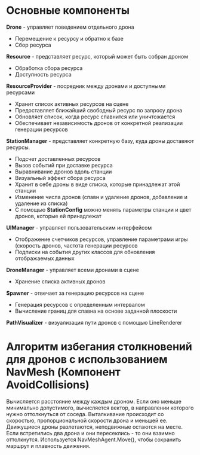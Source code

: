 # Основные компоненты
**Drone** - управляет поведением отдельного дрона
- Перемещение к ресурсу и обратно к базе
- Сбор ресурса

**Resource** - представляет ресурс, который может быть собран дроном
- Обработка сбора ресурса
- Доступность ресурса

**ResourceProvider** - посредник между дронами и доступными ресурсами
- Хранит список активных ресурсов на сцене
- Предоставляет ближайший свободный ресурс по запросу дрона
- Обновляет список, когда ресурс спавнится или уничтожается
- Обеспечивает независимость дронов от конкретной реализации генерации ресурсов

**StationManager** - представляет конкретную базу, куда дроны доставяют ресурсы. 
- Подсчет доставленных ресурсов
- Вызов событий при доставке ресурса
- Выравнивание дронов вдоль станции
- Визуальный эффект сбора ресурса
- Хранит в себе дроны в виде списка, которые принадлежат этой станции
- Изменение числа дронов (спавн и удаление дронов, добавление и удаление из списка)
- С помощью **StationConfig** можно менять параметры станции и цвет дронов, которые ей принадлежат

**UIManager** - управляет пользовательским интерфейсом
- Отображение счетчиков ресурсов, управление параметрами игры (скорость дронов, частота генерации ресурсов
- Подписки на события других классов для обновления отображаемых данных 

**DroneManager** - управляет всеми дронами в сцене
- Хранение списка активных дронов

**Spawner** - отвечает за генерацию ресурсов на сцене
- Генерация ресурсов с определенным интервалом
- Вычисление границ для спавна на основе заданной плоскости

**PathVisualizer** - визуализация пути дронов с помощью LineRenderer

# Алгоритм избегания столкновений для дронов c использованием NavMesh (Компонент AvoidCollisions)
Вычисляется расстояние между каждым дроном. Если оно меньше минимально допустимого, вычисляется вектор, в направлении которого нужно оттолкнуться от соседа. Выталкивание происходит со скоростью, пропорциональной скорости дрона и меньшей ее. Движущиеся дроны разлетаются, неподвижные остаются на месте. Если встретились два дрона и они пересеклись - то они взаимно оттолкнутся. Используется NavMeshAgent.Move(), чтобы сохранить маршрут и плавность движения.


